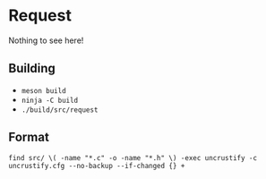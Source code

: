 # Request

Nothing to see here!

## Building

- `meson build`
- `ninja -C build`
- `./build/src/request`

## Format

`find src/ \( -name "*.c" -o -name "*.h" \) -exec uncrustify -c uncrustify.cfg --no-backup --if-changed {} +`